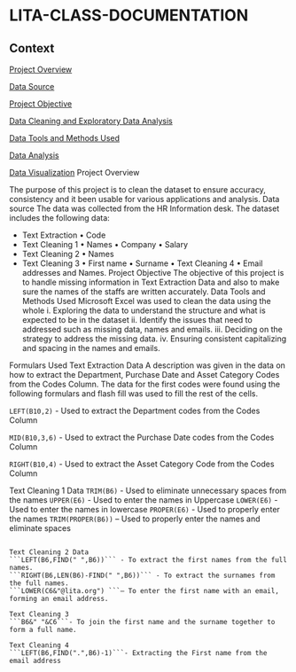 # LITA-CLASS-DOCUMENTATION 

## Context

[Project Overview](#project-overview)

[Data Source](#data-source)

[Project Objective](#project-objective)

[Data Cleaning and Exploratory Data Analysis](#data-Cleaning-and-exploratory-data-analysis)

[Data Tools and Methods Used](#data-tools-and-methods-used)

[Data Analysis](#data-analysis)

[Data Visualization](#data-visualization)
Project Overview

The purpose of this project is to clean the dataset to ensure accuracy, consistency and it been usable for various applications and analysis.
Data source
The data was collected from the HR Information desk.
The dataset includes the following data:
-	Text Extraction
•	Code
-	Text Cleaning 1 
•	Names
•	Company 
•	Salary
-	Text Cleaning  2
•	Names
-	Text Cleaning  3
•	First name
•	Surname
•	Text Cleaning  4
•	Email addresses and Names.
Project Objective
The objective of this project is to handle missing information in Text Extraction Data and also to make sure the names of the staffs are written accurately.
Data Tools and Methods Used
Microsoft Excel was used to clean the data using the whole
i.	Exploring the data to understand the structure and what is expected to be in the dataset 
ii.	Identify the issues that need to addressed such as missing data, names and emails.
iii.	Deciding on the strategy to address the missing data.
iv.	Ensuring consistent capitalizing and spacing in the names and emails.

Formulars Used
Text Extraction Data
A description was given in the data on how to extract the Department, Purchase Date and Asset Category Codes from the Codes Column.
The data for the first codes were found using the following formulars and flash fill was used to fill the rest of the cells.

```LEFT(B10,2)``` -  Used to extract the Department codes from the Codes Column 

```MID(B10,3,6)``` -  Used to extract the Purchase Date codes from the Codes Column

```RIGHT(B10,4)``` -  Used to extract the Asset Category Code from the Codes Column


Text Cleaning 1 Data
```TRIM(B6)``` -  Used to eliminate unnecessary spaces from the names 
```UPPER(E6)``` - Used to enter the names in Uppercase
```LOWER(E6)``` - Used to enter the names in lowercase
```PROPER(E6)``` - Used to properly enter the names
```TRIM(PROPER(B6))``` – Used to properly enter the names and eliminate spaces
```PROPER(C6) – To enter the company names properly

Text Cleaning 2 Data
```LEFT(B6,FIND(" ",B6))``` - To extract the first names from the full names.
```RIGHT(B6,LEN(B6)-FIND(" ",B6))``` - To extract the surnames from the full names.
```LOWER(C6&"@lita.org") ```– To enter the first name with an email, forming an email address.

Text Cleaning 3
```B6&" "&C6```- To join the first name and the surname together to form a full name.

Text Cleaning 4
```LEFT(B6,FIND(".",B6)-1)```- Extracting the First name from the email address


